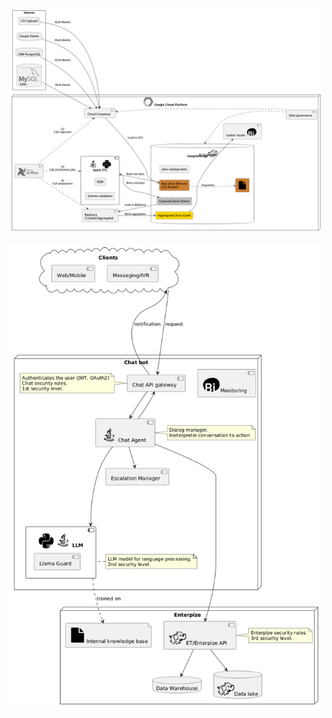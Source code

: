 ![architecture_case1.png](https://raw.githubusercontent.com/tfedorov/scala-save/refs/heads/master/plantuml/architecture_case1.png)

![pre_sale.png](https://raw.githubusercontent.com/tfedorov/scala-save/refs/heads/master/plantuml/pre_sale.png)
